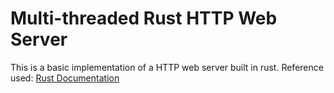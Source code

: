 # Multi-threaded Rust HTTP Web Server
This is a basic implementation of a HTTP web server built in rust. Reference used: [Rust Documentation](https://rust-book.cs.brown.edu/ch21-00-final-project-a-web-server.html)
